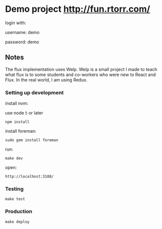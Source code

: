 # Demo project http://fun.rtorr.com/

login with:

username: demo

password: demo

## Notes

The flux implementation uses Welp. Welp is a small project I made to teach what flux is to some students and
co-workers who were new to React and Flux. In the real world, I am using Redux.

### Setting up development

install nvm:

use node `5` or later

`npm install`

install foreman:

`sudo gem install foreman`

run:

`make dev`

open:

`http://localhost:3188/`


### Testing

`make test`


### Production

`make deploy`



